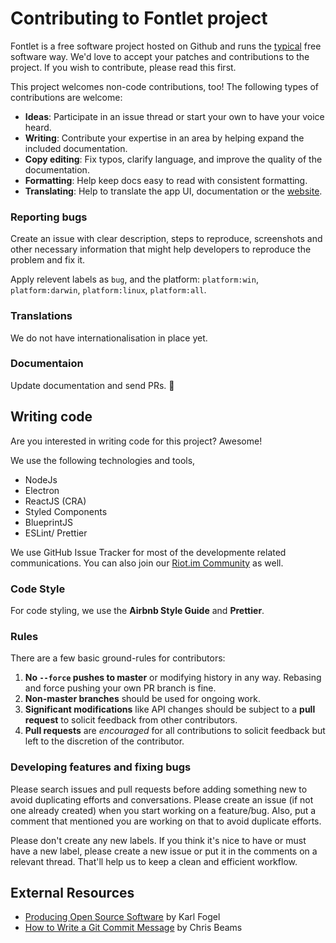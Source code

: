 # Contributing to Fontlet project

Fontlet is a free software project hosted on Github and runs the [typical](http://producingoss.com) free software way.
We'd love to accept your patches and contributions to the project. If you wish to contribute, please read this first. 

This project welcomes non-code contributions, too! The following types of contributions are welcome:

- **Ideas**: Participate in an issue thread or start your own to have your voice heard.
- **Writing**: Contribute your expertise in an area by helping expand the included documentation.
- **Copy editing**: Fix typos, clarify language, and improve the quality of the documentation.
- **Formatting**: Help keep docs easy to read with consistent formatting.
- **Translating**: Help to translate the app UI, documentation or the [website](https://github.com/fontlet/fontlet.app).

### Reporting bugs

Create an issue with clear description, steps to reproduce, screenshots and other necessary information that might help developers to reproduce the problem and fix it.

Apply relevent labels as `bug`, and the platform: `platform:win`, `platform:darwin`, `platform:linux`, `platform:all`.

### Translations

We do not have internationalisation in place yet.

### Documentaion

Update documentation and send PRs. 🙂

## Writing code

Are you interested in writing code for this project? Awesome! 

We use the following technologies and tools,

- NodeJs
- Electron
- ReactJS (CRA)
- Styled Components
- BlueprintJS
- ESLint/ Prettier

We use GitHub Issue Tracker for most of the developmente related communications. You can also join our [Riot.im Community](https://github.com/fontlet/fontlet-explorer/blob/master/CONTRIBUTING.md) as well.

### Code Style

For code styling, we use the **Airbnb Style Guide** and **Prettier**.
  
### Rules

There are a few basic ground-rules for contributors:

1. **No `--force` pushes to master** or modifying history in any way. Rebasing and force pushing your own PR branch is fine.
2. **Non-master branches** should be used for ongoing work.
3. **Significant modifications** like API changes should be subject to a **pull request** to solicit feedback from other contributors.
4. **Pull requests** are *encouraged* for all contributions to solicit feedback but left to the discretion of the contributor.

### Developing features and fixing bugs

Please search issues and pull requests before adding something new to avoid duplicating efforts and conversations. Please create an issue (if not one already created) when you start working on a feature/bug. Also, put a comment that mentioned you are working on that to avoid duplicate efforts.

Please don't create any new labels. If you think it's nice to have or must have a new label, please create a new issue or put it in the comments on a relevant thread. That'll help us to keep a clean and efficient workflow.


## External Resources

- [Producing Open Source Software](https://producingoss.com/) by Karl Fogel
- [How to Write a Git Commit Message](https://chris.beams.io/posts/git-commit/) by Chris Beams
